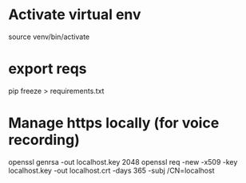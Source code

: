 # Activate virtual env
source venv/bin/activate
# export reqs
pip freeze > requirements.txt

# Manage https locally (for voice recording)
openssl genrsa -out localhost.key 2048
openssl req -new -x509 -key localhost.key -out localhost.crt -days 365 -subj /CN=localhost